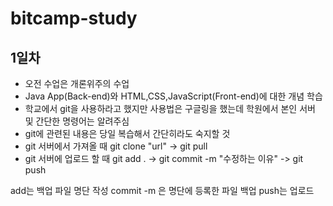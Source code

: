# bitcamp-study

## 1일차
- 오전 수업은 개론위주의 수업
- Java App(Back-end)와 HTML,CSS,JavaScript(Front-end)에 대한 개념 학습 
- 학교에서 git을 사용하라고 했지만 사용법은 구글링을 했는데 학원에서 본인 서버 및 간단한 명령어는 알려주심
- git에 관련된 내용은 당일 복습해서 간단히라도 숙지할 것
- git 서버에서 가져올 때 git clone "url"      ->    git pull
- git 서버에 업로드 할 때 git add .     -> git commit -m "수정하는 이유"  -> git push


add는 백업 파일 명단 작성
commit -m 은 명단에 등록한 파일 백업
push는 업로드


